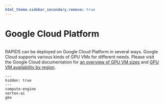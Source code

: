 ```yaml
---
html_theme.sidebar_secondary.remove: true
---
```


# Google Cloud Platform

```{include} ../../_includes/menus/gcp.md

```

RAPIDS can be deployed on Google Cloud Platform in several ways. Google Cloud supports various kinds of GPU VMs for different needs. Please visit the Google Cloud documentation for [an overview of GPU VM sizes](https://cloud.google.com/compute/docs/gpus) and [GPU VM availability by region](https://cloud.google.com/compute/docs/gpus/gpu-regions-zones).

```{toctree}
---
hidden: true
---
compute-engine
vertex-ai
gke
```
